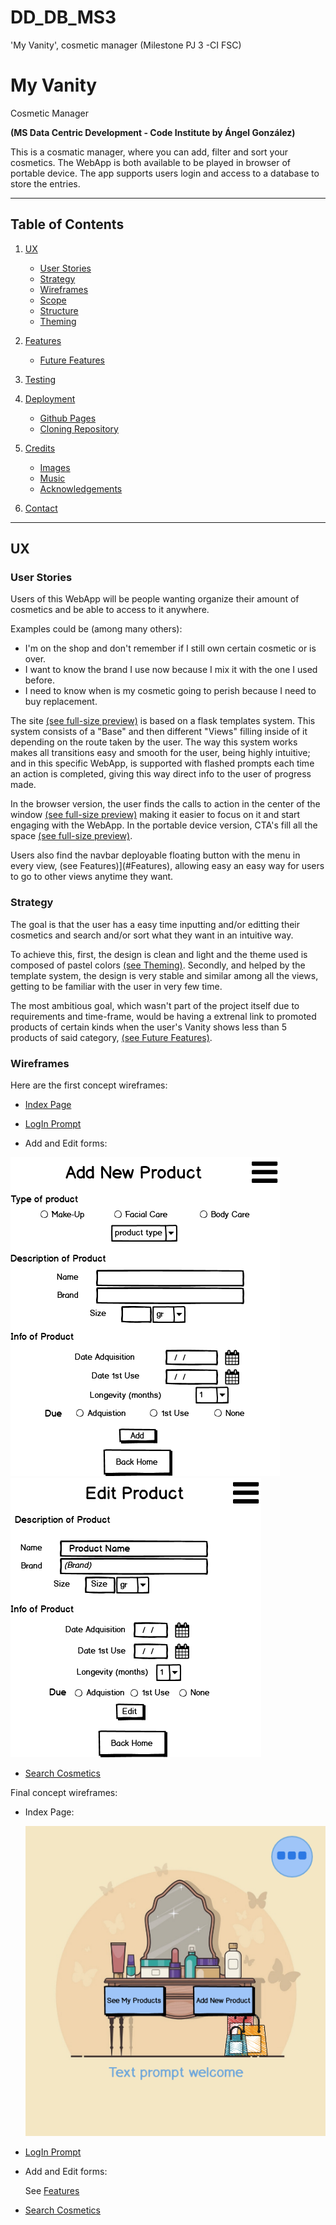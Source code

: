 # DD_DB_MS3
'My Vanity', cosmetic manager (Milestone PJ 3 -CI FSC)

# My Vanity
Cosmetic Manager

**(MS Data Centric Development - Code Institute by Ángel González)**

This is a cosmatic manager, where you can add, filter and sort your cosmetics. The WebApp is both available to be played in browser of portable device. The app supports users login and access to a database to store the entries.

---

## **Table of Contents**

1. [UX](#UX)
    * [User Stories](#User-Stories)
    * [Strategy](#Strategy)
    * [Wireframes](#Wireframes)
    * [Scope](#Scope)
    * [Structure](#Structure)
    * [Theming](#Theming)
2. [Features](#Features)
    * [Future Features](#Future-Features-Objectives)

3. [Testing](#Testing)
4. [Deployment](#Deployment)

    * [Github Pages](#Configuration-of-GitHub-Pages)
    * [Cloning Repository](#Cloning-the-Repository)

5. [Credits](#Credits)

    * [Images](#Images)
    * [Music](#Music)
    * [Acknowledgements](#Acknowledgements)

6. [Contact](#Contact)

---
## UX
### User Stories
Users of this WebApp will be people wanting organize their amount of cosmetics and be able to access to it anywhere.

Examples could be (among many others):
* I'm on the shop and don't remember if I still own certain cosmetic or is over.
* I want to know the brand I use now because I mix it with the one I used before.
* I need to know when is my cosmetic going to perish because I need to buy replacement.

The site [(see full-size preview)](packageapp\static\images\screencaptures\full-view-browser.png) is based on a flask templates system. This system consists of a "Base" and then different "Views" filling inside of it depending on the route taken by the user. The way this system works makes all transitions easy and smooth for the user, being highly intuitive; and in this specific WebApp, is supported with flashed prompts each time an action is completed, giving this way direct info to the user of progress made.

In the browser version, the user finds the calls to action in the center of the window [(see full-size preview)](packageapp\static\images\screencaptures\full-view-browser.png) making it easier to focus on it and start engaging with the WebApp. In the portable device version, CTA's fill all the space [(see full-size preview)](packageapp\static\images\screencaptures\full-view-phone.png).

Users also find the navbar deployable floating button with the menu in every view, (see Features)](#Features), allowing easy an easy way for users to go to other views anytime they want.

### Strategy
The goal is that the user has a easy time inputting and/or editting their cosmetics and search and/or sort what they want in an intuitive way.

To achieve this, first, the design is clean and light and the theme used is composed of pastel colors [(see Theming)](#Theming). Secondly, and helped by the template system, the design is very stable and similar among all the views, getting to be familiar with the user in very few time.

The most ambitious goal, which wasn't part of the project itself due to requirements and time-frame, would be having a extrenal link to promoted products of certain kinds when the user's Vanity shows less than 5 products of said category, [(see Future Features)](#Future-Features-Objectives).

### Wireframes
Here are the first concept wireframes:

* [Index Page](packageapp\static\wireframes\draft\Home.png "Index Page")

* [LogIn Prompt](packageapp\static\wireframes\draft\LogIn.png "LogIn Prompt")

* Add and Edit forms: 

![Add Cosmetic](packageapp\static\wireframes\draft\New_Prod.png "Add Cosmetic") 
![Edit Cosmetic](packageapp\static\wireframes\draft\Edit_Prod.png "Edit Cosmetic") 

* [Search Cosmetics](packageapp\static\wireframes\draft\Search_Result.png "Search Cosmetics")

Final concept wireframes:

* Index Page: 

    ![Browser-View](packageapp\static\wireframes\idea\Home.png "Browser View")

* [LogIn Prompt](packageapp\static\wireframes\idea\LogIn.png "LogIn Prompt")

* Add and Edit forms: 

    See [Features](#Features)

* [Search Cosmetics](packageapp\static\wireframes\idea\Search_Result.png "Search Cosmetics")

